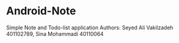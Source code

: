 # Android-Note
Simple Note and Todo-list application
Authors:
Seyed Ali Vakilzadeh 401102789, Sina Mohammadi 40110064
